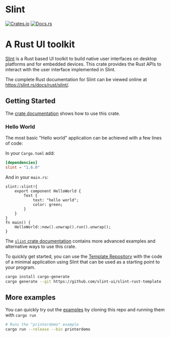 <!-- Copyright © SixtyFPS GmbH <info@slint.dev> ; SPDX-License-Identifier: GPL-3.0-only OR LicenseRef-Slint-Royalty-free-1.2 OR LicenseRef-Slint-commercial -->

# Slint

[![Crates.io](https://img.shields.io/crates/v/slint)](https://crates.io/crates/slint)
[![Docs.rs](https://docs.rs/slint/badge.svg)](https://docs.rs/slint)

# A Rust UI toolkit

[Slint](https://slint.rs) is a Rust based UI toolkit to build native user interfaces on desktop platforms and for embedded devices.
This crate provides the Rust APIs to interact with the user interface implemented in Slint.

The complete Rust documentation for Slint can be viewed online at https://slint.rs/docs/rust/slint/.

## Getting Started

The [crate documentation](https://slint.dev/docs/rust/slint/) shows how to use this crate.

### Hello World

The most basic "Hello world" application can be achieved with a few lines of code:

In your `Cargo.toml` add:

```toml
[dependencies]
slint = "1.6.0"
```

And in your `main.rs`:

```rust,no_run
slint::slint!{
    export component HelloWorld {
        Text {
            text: "hello world";
            color: green;
        }
    }
}
fn main() {
    HelloWorld::new().unwrap().run().unwrap();
}
```

The [`slint` crate documentation](https://slint.dev/docs/rust/slint/)
contains more advanced examples and alternative ways to use this crate.

To quickly get started, you can use the [Template Repository](https://github.com/slint-ui/slint-rust-template) with
the code of a minimal application using Slint that can be used as a starting point to your program.

```bash
cargo install cargo-generate
cargo generate --git https://github.com/slint-ui/slint-rust-template
```

## More examples

You can quickly try out the [examples](/examples) by cloning this repo and running them with `cargo run`

```sh
# Runs the "printerdemo" example
cargo run --release --bin printerdemo
```
